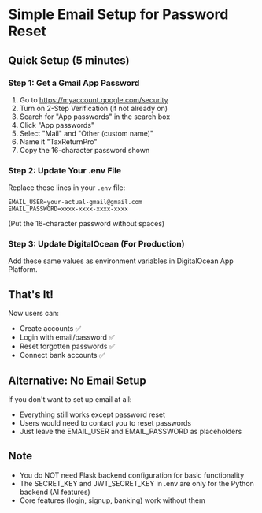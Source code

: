 # Simple Email Setup for Password Reset

## Quick Setup (5 minutes)

### Step 1: Get a Gmail App Password

1. Go to https://myaccount.google.com/security
2. Turn on 2-Step Verification (if not already on)
3. Search for "App passwords" in the search box
4. Click "App passwords"
5. Select "Mail" and "Other (custom name)"
6. Name it "TaxReturnPro"
7. Copy the 16-character password shown

### Step 2: Update Your .env File

Replace these lines in your `.env` file:

```
EMAIL_USER=your-actual-gmail@gmail.com
EMAIL_PASSWORD=xxxx-xxxx-xxxx-xxxx
```

(Put the 16-character password without spaces)

### Step 3: Update DigitalOcean (For Production)

Add these same values as environment variables in DigitalOcean App Platform.

## That's It!

Now users can:

- Create accounts ✅
- Login with email/password ✅
- Reset forgotten passwords ✅
- Connect bank accounts ✅

## Alternative: No Email Setup

If you don't want to set up email at all:

- Everything still works except password reset
- Users would need to contact you to reset passwords
- Just leave the EMAIL_USER and EMAIL_PASSWORD as placeholders

## Note

- You do NOT need Flask backend configuration for basic functionality
- The SECRET_KEY and JWT_SECRET_KEY in .env are only for the Python backend (AI
  features)
- Core features (login, signup, banking) work without them
